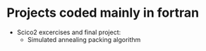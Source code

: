 # Projects coded mainly in fortran

* Scico2 excercises and final project:
  * Simulated annealing packing algorithm
